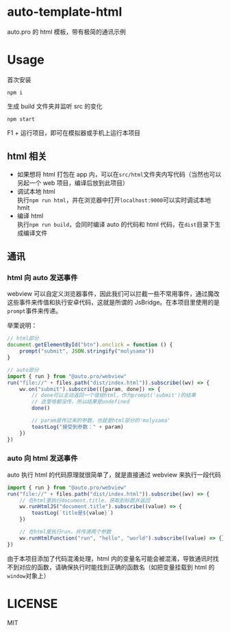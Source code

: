 # auto-template-html

auto.pro 的 html 模板，带有极简的通讯示例

# Usage

首次安装

```
npm i
```

生成 build 文件夹并监听 src 的变化

```
npm start
```

F1 + 运行项目，即可在模拟器或手机上运行本项目

## html 相关

-   如果想将 html 打包在 app 内，可以在`src/html`文件夹内写代码（当然也可以另起一个 web 项目，编译后放到此项目）
-   调试本地 html  
    执行`npm run html`，并在浏览器中打开`localhost:9000`可以实时调试本地 hmlt
-   编译 html  
    执行`npm run build`，会同时编译 auto 的代码和 html 代码，在`dist`目录下生成编译文件

## 通讯

### html 向 auto 发送事件

webview 可以自定义浏览器事件，因此我们可以拦截一些不常用事件，通过魔改这些事件来传值和执行安卓代码，这就是所谓的 JsBridge。在本项目里使用的是`prompt`事件来传递。

举栗说明：

```javascript
// html部分
document.getElementById("btn").onclick = function () {
    prompt("submit", JSON.stringify("molysama"))
}

// auto部分
import { run } from "@auto.pro/webview"
run("file://" + files.path("dist/index.html")).subscribe((wv) => {
    wv.on("submit").subscribe(([param, done]) => {
        // done可以主动返回一个值给html，作为prompt('submit')的结果
        // 这里啥都没传，所以结果是undefined
        done()

        // param是传过来的参数，也就是html部分的'molysama'
        toastLog("接受到参数：" + param)
    })
})
```

### auto 向 html 发送事件

auto 执行 html 的代码原理就很简单了，就是直接通过 webview 来执行一段代码

```javascript
import { run } from "@auto.pro/webview"
run("file://" + files.path("dist/index.html")).subscribe((wv) => {
    // 在html里执行document.title，获取到标题并返回
    wv.runHtmlJS("document.title").subscribe((value) => {
        toastLog(`title是${value}`)
    })

    // 在html里执行run，并传递两个参数
    wv.runHtmlFunction("run", "hello", "world").subscribe((value) => {})
})
```

由于本项目添加了代码混淆处理，html 内的变量名可能会被混淆，导致通讯时找不到对应的函数，请确保执行时能找到正确的函数名（如把变量挂载到 html 的`window`对象上）

# LICENSE

MIT

